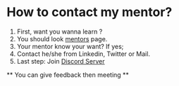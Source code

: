 # How to contact my mentor?

1. First, want you wanna learn ?
2. You should look [mentors](https://findmentor.network/mentors/) page.
3. Your mentor know your want? If yes;  
4. Contact he/she from Linkedin, Twitter or Mail.
5. Last step: Join [Discord Server](https://discord.com/invite/zkPb8P4B?utm_source=Discord%20Widget&utm_medium=Connect)

** You can give feedback then meeting **
 
